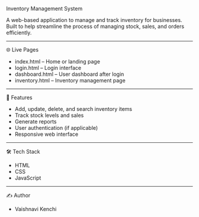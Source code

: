  Inventory Management System

A web-based application to manage and track inventory for businesses. Built to help streamline the process of managing stock, sales, and orders efficiently.

---

 🌐 Live Pages

- index.html – Home or landing page  
- login.html – Login interface  
- dashboard.html – User dashboard after login  
- inventory.html – Inventory management page  

---

 🔧 Features

- Add, update, delete, and search inventory items  
- Track stock levels and sales  
- Generate reports  
- User authentication (if applicable)  
- Responsive web interface  

---

🛠 Tech Stack

- HTML  
- CSS  
- JavaScript  

---


✍️ Author

- Vaishnavi Kenchi
